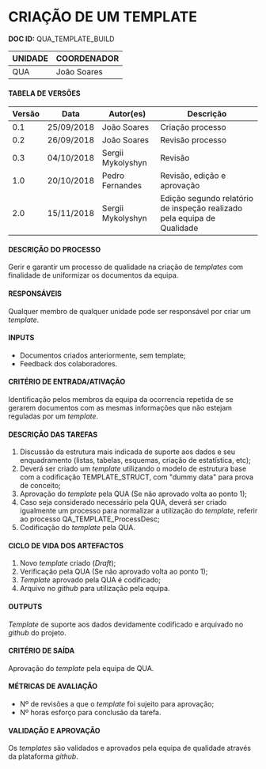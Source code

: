 # CRIAÇÃO DE UM TEMPLATE

**DOC ID:**  QUA_TEMPLATE_BUILD

| UNIDADE | COORDENADOR |
|---------|-------------|
|    QUA   | João Soares |

#### TABELA DE VERSÕES

| Versão | Data | Autor(es) | Descrição
|---|---|---|---
|0.1 | 25/09/2018 | João Soares | Criação processo
|0.2 | 26/09/2018 | João Soares | Revisão processo
|0.3 | 04/10/2018 | Sergii Mykolyshyn | Revisão
|1.0 | 20/10/2018 | Pedro Fernandes | Revisão, edição e aprovação
|2.0 | 15/11/2018 | Sergii Mykolyshyn | Edição segundo relatório de inspeção realizado pela equipa de Qualidade

#### DESCRIÇÃO DO PROCESSO

Gerir e garantir um processo de qualidade na criação de *templates* com finalidade de uniformizar os documentos da equipa.

#### RESPONSÁVEIS

Qualquer membro de qualquer unidade pode ser responsável por criar um *template*.

#### INPUTS

* Documentos criados anteriormente, sem template;
* Feedback dos colaboradores.

#### CRITÉRIO DE ENTRADA/ATIVAÇÃO

Identificação pelos membros da equipa da ocorrencia repetida de se gerarem documentos com as mesmas informações que não estejam reguladas por um *template*.

#### DESCRIÇÃO DAS TAREFAS

1. Discussão da estrutura mais indicada de suporte aos dados e seu enquadramento (listas, tabelas, esquemas, criação de estatística, etc);
2. Deverá ser criado um *template* utilizando o modelo de estrutura base com a codificação TEMPLATE_STRUCT, com "dummy data" para prova de conceito;
3. Aprovação do *template* pela QUA (Se não aprovado volta ao ponto 1);
4. Caso seja considerado necessário pela QUA, deverá ser criado igualmente um processo para normalizar a utilização do *template*, referir ao processo QA_TEMPLATE_ProcessDesc;
5. Codificação do *template* pela QUA.

#### CICLO DE VIDA DOS ARTEFACTOS

1. Novo *template* criado (*Draft*);
2. Verificação pela QUA (Se não aprovado volta ao ponto 1);
3. *Template* aprovado pela QUA é codificado;
4. Arquivo no *github* para utilização pela equipa.

#### OUTPUTS

*Template* de suporte aos dados devidamente codificado e arquivado no *github* do projeto.

#### CRITÉRIO DE SAÍDA

Aprovação do *template* pela equipa de QUA.

#### MÉTRICAS DE AVALIAÇÃO

* Nº de revisões a que o *template* foi sujeito para aprovação;
* Nº horas esforço para conclusão da tarefa.

#### VALIDAÇÃO E APROVAÇÃO
Os *templates* são validados e aprovados pela equipa de qualidade através da plataforma *github*.